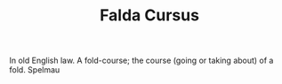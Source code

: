 ---
title: Falda Cursus
letter: F
permalink: "/definitions/bld-falda-cursus.html"
body: In old English law. A fold-course; the course (going or taking about) of a fold.
  Spelmau
published_at: '2018-07-07'
source: Black's Law Dictionary 2nd Ed (1910)
layout: post
---